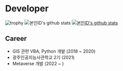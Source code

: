 
# Developer

![trophy](https://github-profile-trophy.vercel.app/?username=issac527)
![본인ID's github stats](https://github-readme-stats.vercel.app/api?username=issac527&show_icons=true)
[![본인ID's github stats](https://github-readme-stats.vercel.app/api/top-langs/?username=issac527&show_icons=true&hide_border=true&title_color=004386&icon_color=004386&layout=compact)](https://github.com/issac527)

 ## Career
 - GIS 관련 VBA, Python 개발 (2018 ~ 2020)
 - 광주인공지능사관학교 2기 (2021)
 - Metaverse 개발 (2022 ~ )
